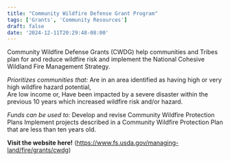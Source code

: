 ```yaml
---
title: "Community Wildfire Defense Grant Program"
tags: ['Grants', 'Community Resources']
draft: false
date: '2024-12-11T20:29:48-08:00'
---
```


Community Wildfire Defense Grants (CWDG) help communities and Tribes plan for and reduce wildfire risk and implement the National Cohesive Wildland Fire Management Strategy.


*Prioritizes communities that:*
Are in an area identified as having high or very high wildfire hazard potential,  
Are low income or,
Have been impacted by a severe disaster within the previous 10 years which increased wildfire risk and/or hazard. 

*Funds can be used to:*
Develop and revise Community Wildfire Protection Plans 
Implement projects described in a Community Wildfire Protection Plan that are less than ten years old.

**Visit the website here!** (https://www.fs.usda.gov/managing-land/fire/grants/cwdg)

